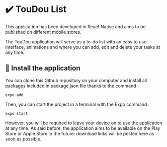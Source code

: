 # :heavy_check_mark: TouDou List

This application has been developed in React Native and aims to be published on different mobile stores.

The TouDou application will serve as a to-do list with an easy to use interface, animations and where you can add, edit and delete your tasks at any time.

## :rocket: Install the application

You can clone this Github repository on your computer and install all packages included in package.json file thanks to the command :
```
expo add
```

Then, you can start the project in a terminal with the Expo command :
```
expo start
```

However, you will be required to leave your device on to use the application at any time. As said before, the application aims to be available on the Play Store or Apple Store in the future: download links will be posted here as soon as possible.
